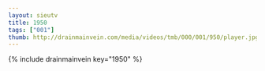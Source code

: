 ```yaml
--- 
layout: sieutv
title: 1950
tags: ["001"]
thumb: http://drainmainvein.com/media/videos/tmb/000/001/950/player.jpg
---
```

{% include drainmainvein key="1950" %} 
